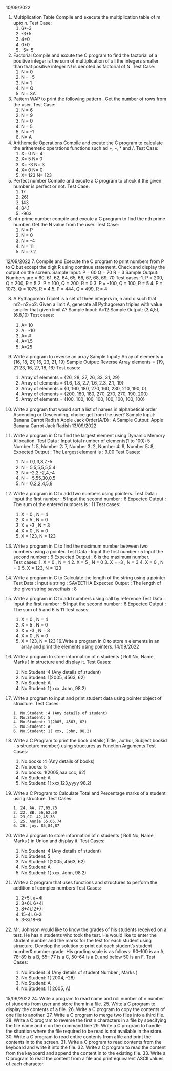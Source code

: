 10/09/2022
1. Multiplication Table
  Compile and execute the multiplication table of m upto n.
  Test Case:
   1.  6*-3
   2.  -3*5
   3.  4*0
   4.  0*0
   5.  -5*-5
2. Factorial
  Compile and excute the C program to find the factorial of a positive integer is the sum of multiplication of all the integers smaller than that positive integer N! is denoted as factorial of N.
  Test Case:
    1. N = 0
   2.  N = -5
   3.  N = 1
   4.  N = Q
   5.  N = 3A
3. Pattern
  WAP to print the following pattern . Get the number of rows from the user.
  Test Case:   
    1. N = 6
    2. N = 9
    3. N = 0
    4. N = 5
    5. N = -1
    6. N= A
4. Arithemetic Operations
    Compile and excute the C program to calculate the arithemetic operations functions such ad +, -, * and /.
    Test Case:
     1. X= 0 N= 4
     2. X= 5 N= 0
     3. X= -3 N= 3
     4. X= 0 N= 0
     5. X= 123 N= 123
5. Perfect number
  Compile and excute a C program to check if the given number is perfect or not.
  Test Case:
   1. 17
   2. 26!
   3. 143
   4. 84.1
   5. -963
6. nth prime number
  compile and excute a C program to find the nth prime number. Get the N value from the user. 
  Test Case:
    1. N = P
    2. N = 0
    3. N = -4
    4. N = 11
    5. N = 7.2
    
12/09/2022
7. Compile and Execute the C program to print numbers from P to Q but except the digit R using continue statement. Check and display the output on the screen.
  Sample Input:
    P = 60
  Q = 70
  R = 3
  Sample Output:
  Numbers are = 60, 61, 62, 64, 65, 66, 67, 68, 69, 70
  Test cases:
    1. P = 200, Q = 200, R = 5
    2. P = 100, Q = 200, R = 0
    3. P = -100, Q = 100, R = 5
    4. P = 1073, Q = 1075, R = 4
    5. P = 444, Q = 499, R = 4
    
8. A Pythagorean Triplet is a set of three integers m, n and o such that m2+n2=o2. Given a limit A, generate all Pythagorean triples with value smaller that given limit A?
  Sample Input:
  A=12
  Sample Output:
  (3,4,5), (6,8,10)
   Test cases:
      1. A= 10
      2. A= -10
      3. A= #
      4. A=1.5
      5. A=25

9. Write a program to reverse an array
    Sample Input;:
      Array of elements = {16, 18, 27, 16, 23, 21, 19}
    Sample Output:
      Reverse Array elements = {19, 21 23, 16, 27, 18, 16} 
    Test cases:
      1.   Array of elements = {26, 28, 37, 26, 33, 31, 29}
      2.   Array of elements = {1.6, 1.8, 2.7, 1.6, 2.3, 2.1, .19}
      3.   Array of elements = {0, 160, 180, 270, 160, 230, 210, 190, 0}
      4.   Array of elements = {200, 180, 180, 270, 270, 270, 190, 200}
      5.   Array of elements = {100, 100, 100, 100, 100, 100, 100, 100}
10. Write a program that would sort a list of names in alphabetical order Ascending or Descending, choice get from the user?
    Sample Input:
      Banana
      Carrot
      Radish
      Apple
      Jack
      Order(A/D) : A
    Sample Output:
      Apple
      Banana
      Carrot
      Jack
      Radish
13/09/2022
  11. Write a program in C to find the largest element using Dynamic Memory Allocation. 
    Test Data :
      Input total number of elements(1 to 100): 5
      Number 1: 5, 
      Number 2: 7, 
      Number 3: 2, 
      Number 4: 9, 
      Number 5: 8, 
    Expected Output :
      The Largest element is :  9.00 
     Test Cases:
        1. N = 0,1,3,8,7,-5
        2. N = 5,5,5,5,5,5.4
        3. N = -2,2,-2,4,-4
        4. N = -5,55,30,0.5
        5. N = 0.2,2,4,5,8
12. Write a program in C to add two numbers using pointers. 
   Test Data :
      Input the first number : 5
      Input the second number : 6
   Expected Output :
      The sum of the entered numbers is : 11 
   Test cases:
      1. X = 0 , N = 4
      2. X = 5 , N = 0
      3. X = -3 , N = 3
      4. X = 0 ,  N = 0
      5. X = 123, N = 123
13. Write a program in C to find the maximum number between two numbers using a pointer. 
     Test Data :
        Input the first number : 5
        Input the second number : 6
     Expected Output :
        6	is the maximum number.  
     Test cases:
        1.	X = 0 , N = 4
        2.	X = 5 , N = 0
        3.	X = -3 , N = 3
        4.	X = 0 ,  N = 0
        5.  X = 123, N = 123
14. Write a program in C to Calculate the length of the string using a pointer 
    Test Data :
    Input a string : SAVEETHA
    Expected Output :
    The length of the given string saveethais : 8 
15. Write a program in C to add numbers using call by reference
      Test Data :
      Input the first number : 5
      Input the second number : 6
      Expected Output :
      The sum of 5 and 6  is 11 
      Test cases:
      1. X = 0 , N = 4
      2. X = 5 , N = 0
      3. X = -3 , N = 3
      4. X = 0 ,  N = 0
      5. X = 123, N = 123
16.Write a program in C to store n elements in an array and print the elements using pointers. 
      14/09/2022
  17. Write a program to store information of n students ( Roll No, Name, Marks )  in structure and display it.
      Test Cases:
         1. No.Student :4 (Any details of student)
         2. No.Student: 1(2005, 4563, 62)
         3. No.Student: A
         4. No.Student: 1( xxx, John, 98.2)
  18. Write a program to input and print student data using pointer object of structure.
       Test Cases:
       
          1. No.Student :4 (Any details of student)
          2. No.Student: 5
          4. No.Student: 1(2005, 4563, 62)
          5. No.Student: A
          6. No.Student: 1( xxx, John, 98.2)
  19. Write a C Program to  print the book details( Title , author, Subject,bookid - s structure member) using structures as Function Arguments
      Test Cases:
        1. No.books :4 (Any details of books)
        2. No.books: 5
        3. No.books: 1(2005,aaa ccc, 62)
        4. No.Student: A
        5. No.Student: 1( xxx,123,yyyy  98.2)
  20. Write a C Program to Calculate Total and Percentage marks of a student using structure.
        Test Cases:
        
          1. 24, AA, 77,65,75
          2. 22, BB, 56,62,50
          4. 23,CC. 42,45,38
          5. 25, Annie 55,65,74
          6. 26, joy. 85,84,87
  21. Write a program to store information of n students ( Roll No, Name, Marks )  in Union and display it.
      Test Cases:
        1. No.Student :4 (Any details of student)
        2. No.Student: 5
        3. No.Student: 1(2005, 4563, 62)
        4. No.Student: A
        5. No.Student: 1( xxx, John, 98.2)
  22. Write a C program that uses functions and structures to perform the addition of complex numbers
      Test Cases:
        1. 2+5i, a+4i
        2. 3+6i. 6+4i
        3. 8+4i.12+7i
        4. 15-4i. 6-2i
        5. 3-8i.18-6i
  23. Mr. Johnson would like to know the grades of  his students received on a test. He has n  students who took the test. He would like to enter the student number and the marks  for the test for each student using structure. Develop the solution to print out each student’s student number& number grade. His grading scale is as follows: 90–100 is an A, 78–89 is a B, 65– 77 is a C, 50–64 is a D, and below 50 is an F.
      Test Cases:
        1. No.Student :4 (Any details of student Number , Marks )
        2. No.Student: 1( 2004, -28)
        3. No.Student: A
        4. No.Student: 1( 2005, A)

15/09/2022
  24.	Write a program to read name and roll number of n number of students from user and store them in a file.
  25.	Write a C program to display the contents of a file.
  26.	Write a C program to copy the contents of one file to another.
  27.	Write a C program to merge two files into a third file.
  28.	Write a C program to reverse the first n characters in a file by specifying the file name and n on the command line
  29.	Write a C program to handle the situation where the file required to be read is not available in the store.
  30.	Write a C program to read entire contents from afile and print the contents in to the screen.
  31.	Write a C program to read contents from the keyboard and write it into the file.
  32.	Write a C program to read the content from the keyboard and append the content in to the existing file.
  33.	Write a C program to read the content from a file and print equivalent ASCII values of each character.


